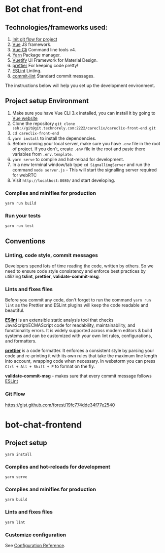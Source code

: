 # Bot chat front-end

## Technologies/frameworks used:

1. [Init git flow for project](./GITHOOKS.md)
1. [Vue](https://vuejs.org/) JS framework.
1. [Vue Cli](https://cli.vuejs.org/) Command line tools v4.
1. [Yarn](https://yarnpkg.com/en/) Package manager.
1. [Vuetify](https://vuetifyjs.com/en/) UI Framework for Material Design.
1. [prettier](https://prettier.io/) For keeping code pretty!
1. [ESLint]() Linting.
1. [commit-lint](https://marionebl.github.io/commitlint/#/) Standard commit messages.

The instructions below will help you set up the development environment.

## Project setup Environment

1. Make sure you have Vue CLI 3.x installed, you can install it by going to [Vue website](https://cli.vuejs.org/guide/installation.html)
1. Clone the repository `git clone ssh://git@git.technorely.com:2222/careclix/careclix-front-end.git`
1. `cd careclix-front-end`
1. `yarn install` to install the dependencies.
2. Before running your local server, make sure you have `.env` file in the root of project. If you don't, create `.env` file in the root and paste there variables from `.env.template`. 
1. `yarn serve` to compile and hot-reload for development.
1. In a new terminal window/tab type `cd SignallingServer` and run the command `node server.js` - This will start the signalling server required for webRTC
1. Visit `http://localhost:8080/` and start developing.

### Compiles and minifies for production

```
yarn run build
```

### Run your tests

```
yarn run test
```

## Conventions

### Linting, code style, commit messages

Developers spend lots of time reading the code, written by others. So we need to ensure code style consistency and enforce best practices by utilizing **tslint**, **prettier**, **validate-commit-msg**.

### Lints and fixes files

Before you commit any code, don't forget to run the command `yarn run lint` as the Prettier and ESLint plugins will keep the code readable and beautiful.

[**ESlint**](https://eslint.org/) is an extensible static analysis tool that checks JavaScript/ECMAScript code for readability, maintainability, and functionality errors. It is widely supported across modern editors & build systems and can be customized with your own lint rules, configurations, and formatters.

[**prettier**](https://prettier.io/) is a code formatter. It enforces a consistent style by parsing your code and re-printing it with its own rules that take the maximum line length into account, wrapping code when necessary. In webstorm you can press `Ctrl + Alt + Shift + P` to format on the fly.

**validate-commit-msg** - makes sure that every commit message follows [ESLint](https://github.com/conventional-changelog-archived-repos/conventional-changelog-eslint/blob/master/convention.md)

### Git Flow

https://gist.github.com/forest/19fc774dde34f77e2540



# bot-chat-frontend

## Project setup
```
yarn install
```

### Compiles and hot-reloads for development
```
yarn serve
```

### Compiles and minifies for production
```
yarn build
```

### Lints and fixes files
```
yarn lint
```

### Customize configuration
See [Configuration Reference](https://cli.vuejs.org/config/).
